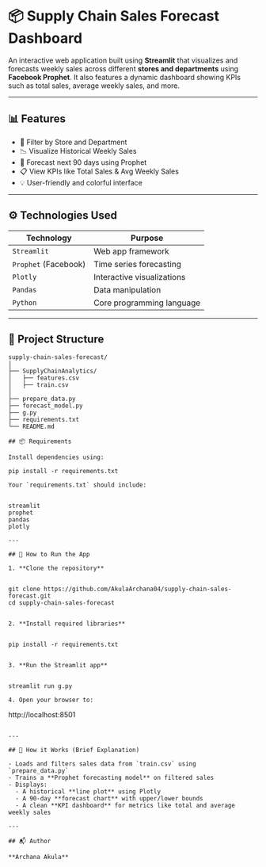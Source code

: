 
# 📦 Supply Chain Sales Forecast Dashboard

An interactive web application built using **Streamlit** that visualizes and forecasts weekly sales across different **stores and departments** using **Facebook Prophet**. It also features a dynamic dashboard showing KPIs such as total sales, average weekly sales, and more.

---

## 📊 Features

- 🏪 Filter by Store and Department
- 📉 Visualize Historical Weekly Sales
- 🔮 Forecast next 90 days using Prophet
- 📋 View KPIs like Total Sales & Avg Weekly Sales
- 💡 User-friendly and colorful interface

---

## ⚙️ Technologies Used

| Technology | Purpose |
|-----------|---------|
| `Streamlit` | Web app framework |
| `Prophet` (Facebook) | Time series forecasting |
| `Plotly` | Interactive visualizations |
| `Pandas` | Data manipulation |
| `Python` | Core programming language |

---

## 📁 Project Structure

```
supply-chain-sales-forecast/
│
├── SupplyChainAnalytics/
│   ├── features.csv
│   ├── train.csv
│
├── prepare_data.py
├── forecast_model.py
├── g.py
├── requirements.txt
└── README.md

## 📦 Requirements

Install dependencies using:

pip install -r requirements.txt

Your `requirements.txt` should include:


streamlit
prophet
pandas
plotly

---

## 🚀 How to Run the App

1. **Clone the repository**


git clone https://github.com/AkulaArchana04/supply-chain-sales-forecast.git
cd supply-chain-sales-forecast


2. **Install required libraries**


pip install -r requirements.txt


3. **Run the Streamlit app**


streamlit run g.py

4. Open your browser to:

```
http://localhost:8501
```

---

## 🧠 How it Works (Brief Explanation)

- Loads and filters sales data from `train.csv` using `prepare_data.py`
- Trains a **Prophet forecasting model** on filtered sales
- Displays:
  - A historical **line plot** using Plotly
  - A 90-day **forecast chart** with upper/lower bounds
  - A clean **KPI dashboard** for metrics like total and average weekly sales

---

## 📬 Author

**Archana Akula**
